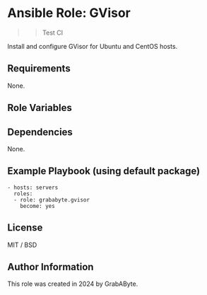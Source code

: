 # Ansible Role: GVisor

>> Test CI

Install and configure GVisor for Ubuntu and CentOS hosts.

## Requirements
None.

## Role Variables
## Dependencies

None.

## Example Playbook (using default package)

```
- hosts: servers
  roles:
  - role: grababyte.gvisor
    become: yes
```

## License

MIT / BSD

## Author Information

This role was created in 2024 by GrabAByte.
